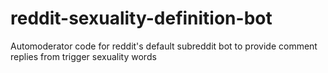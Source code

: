 # reddit-sexuality-definition-bot
Automoderator code for reddit's default subreddit bot to provide comment replies from trigger sexuality words
